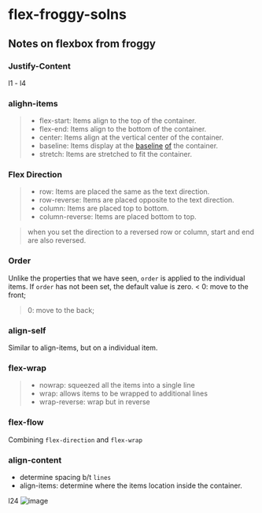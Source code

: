 # flex-froggy-solns


## Notes on flexbox from froggy


### Justify-Content
l1 - l4

### alighn-items
>- flex-start: Items align to the top of the container.
>- flex-end: Items align to the bottom of the container.
>- center: Items align at the vertical center of the container.
>- baseline: Items display at the [baseline](https://stackoverflow.com/questions/32551291/in-css-flexbox-why-are-there-no-justify-items-and-justify-self-properties) [of](https://stackoverflow.com/questions/34606879/whats-the-difference-between-flex-start-and-baseline) the container.
>- stretch: Items are stretched to fit the container.

### Flex Direction
>    - row: Items are placed the same as the text direction.
>    - row-reverse: Items are placed opposite to the text direction.
>    - column: Items are placed top to bottom.
>    - column-reverse: Items are placed bottom to top.

> when you set the direction to a reversed row or column, start and end are also reversed.

### Order

Unlike the properties that we have seen, `order` is applied to the individual items.
If `order` has not been set, the default value is zero.
< 0: move to the front;
> 0: move to the back;

### align-self
Similar to align-items, but on a individual item.

### flex-wrap

> - nowrap: squeezed all the items into a single line
> - wrap: allows items to be wrapped to additional lines
> - wrap-reverse: wrap but in reverse

### flex-flow
Combining `flex-direction` and `flex-wrap`

### align-content
- determine spacing b/t `lines`
- align-items: determine where the items location inside the container.

l24
![image](https://user-images.githubusercontent.com/11052440/136113113-56eb0264-fc92-4595-9ba1-c76f07b6ce52.png)

